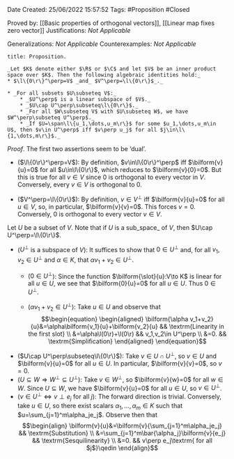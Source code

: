 <br />
<br />

Date Created: 25/06/2022 15:57:52
Tags: #Proposition #Closed

Proved by: [[Basic properties of orthogonal vectors]], [[Linear map fixes zero vector]]
Justifications: _Not Applicable_

Generalizations: _Not Applicable_
Counterexamples: _Not Applicable_

``` ad-Proposition
title: Proposition.

_Let $K$ denote either $\R$ or $\C$ and let $V$ be an inner product space over $K$. Then the following algebraic identities hold:_
* $\l\{0\r\}^\perp=V$ _and_ $V^\perp=\l\{0\r\}$_._

* _For all subsets $U\subseteq V$:_
    * _$U^\perp$ is a linear subspace of $V$._
    * _$U\cap U^\perp\subseteq\l\{0\r\}$._
    * _For all $W\subseteq V$ with $U\subseteq W$, we have $W^\perp\subseteq U^\perp$._
    * _If $U=\span\l\{u_1,\dots,u_m\r\}$ for some $u_1,\dots,u_m\in U$, then $v\in U^\perp$ iff $v\perp u_j$ for all $j\in\l\{1,\dots,m\r\}$._

```

_Proof_. The first two assertions seem to be $\textrm{`}$dual$\textrm{'}$.
* ($\l\{0\r\}^\perp=V$): By definition, $v\in\l\{0\r\}^\perp$ iff $\bilform{v}{u}=0$ for all $u\in\l\{0\r\}$, which reduces to $\bilform{v}{0}=0$. But this is true for all $v\in V$ since $0$ is orthogonal to every vector in $V$. Conversely, every $v\in V$ is orthogonal to $0$.

* ($V^\perp=\l\{0\r\}$): By definition, $v\in V^\perp$ iff $\bilform{v}{u}=0$ for all $u\in V$, so, in particular, $\bilform{v}{v}=0$. This forces $v=0$. Conversely, $0$ is orthogonal to every vector $v\in V$.

Let $U$ be a subset of $V$. Note that if $U$ is a sub_space_ of $V$, then $U\cap U^\perp=\l\{0\r\}$.
* ($U^\perp$ is a subspace of $V$): It suffices to show that $0\in U^\perp$ and, for all $v_1,v_2\in U^\perp$ and $\alpha\in K$, that $\alpha v_1+v_2\in U^\perp$.
    * ($0\in U^\perp$): Since the function $\bilform{\slot}{u}:V\to K$ is linear for all $u\in U$, we see that $\bilform{0}{u}=0$ for all $u\in U$. Thus $0\in U^\perp$.

    * ($\alpha v_1+v_2\in U^\perp$): Take $u\in U$ and observe that
    $$\begin{equation}
        \begin{aligned}
            \bilform{\alpha v_1+v_2}{u}&=\alpha\bilform{v_1}{u}+\bilform{v_2}{u} && \textrm{Linearity in the first slot} \\
            &=\alpha\l(0\r)+\l(0\r) && v_1,v_2\in U^\perp \\
            &=0. && \textrm{Simplification}
        \end{aligned}
    \end{equation}$$
* ($U\cap U^\perp\subseteq\l\{0\r\}$): Take $v\in U\cap U^\perp$, so $v\in U$ and $\bilform{v}{u}=0$ for all $u\in U$. In particular, $\bilform{v}{v}=0$, so $v=0$.
* ($U\subseteq W\Rightarrow W^\perp\subseteq U^\perp$): Take $v\in W^\perp$, so $\bilform{v}{w}=0$ for all $w\in W$. Since $U\subseteq W$, we have $\bilform{v}{u}=0$ for all $u\in U$, so $v\in U^\perp$.
* ($v\in U^\perp\Leftrightarrow v\perp e_j$ for all $j$): The forward direction is trivial. Conversely, take $u\in U$, so there exist scalars $\alpha_1,\dots,\alpha_m\in K$ such that $u=\sum_{j=1}^m\alpha_je_j$. Observe then that
$$\begin{align}
    \bilform{v}{u}&=\bilform{v}{\sum_{j=1}^m\alpha_je_j} && \textrm{Substitution} \\
    &=\sum_{j=1}^m\bar{\alpha_j}\bilform{v}{e_j} && \textrm{Sesquilinearity} \\
    &=0. && v\perp e_j\textrm{ for all $j$}\qedin
\end{align}$$
